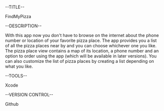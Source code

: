 --TITLE--

FindMyPizza

--DESCRIPTION--

With this app now you don't have to browse on the internet about the phone number or location
of your favorite pizza place. The app provides you a list of all the pizza places near by
and you can choose whichever one you like. The pizza place view contains a map of its location, 
a phone number and an option to order using the app (which will be available in later versions).
You can also customize the list of pizza places by creating a list depending on what you like.

--TOOLS--

Xcode

--VERSION CONTROL--

Github